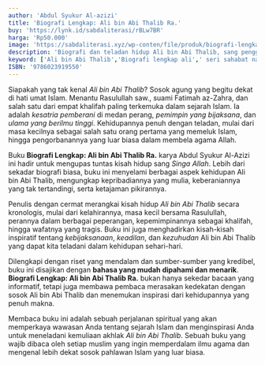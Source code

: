 ```yaml
---
author: 'Abdul Syukur Al-azizi'
title: 'Biografi Lengkap: Ali bin Abi Thalib Ra.'
buy: 'https://lynk.id/sabdaliterasi/rBLw7BR'
harga: 'Rp50.000'
image: 'https://sabdaliterasi.xyz/wp-conten/file/produk/biografi-lengkap-ali-bin-abi-thalib-ra.jpg'
description: 'Biografi dan teladan hidup Ali bin Abi Thalib, sang penggenggam panji Nabi Saw., ini, mulai lahir hingga wafatnya, dikupas secara apik oleh Abdul Syukur al-Azizi, penulis buku ini.'
keyword: ['Ali bin Abi Thalib','Biografi lengkap ali',' seri sahabat nabi']
ISBN: '9786023919550'
---
```

<p>Siapakah yang tak kenal <em>Ali bin Abi Thalib</em>? Sosok agung yang begitu dekat di hati umat Islam. Menantu Rasulullah saw., suami Fatimah az-Zahra, dan salah satu dari empat khalifah paling terkemuka dalam sejarah Islam. Ia adalah <em>kesatria pemberani</em> di medan perang, <em>pemimpin yang bijaksana</em>, dan <em>ulama yang berilmu tinggi</em>. Kehidupannya penuh dengan teladan, mulai dari masa kecilnya sebagai salah satu orang pertama yang memeluk Islam, hingga pengorbanannya yang luar biasa dalam membela agama Allah.</p><p>Buku <strong>Biografi Lengkap: Ali bin Abi Thalib Ra.</strong> karya Abdul Syukur Al-Azizi ini hadir untuk mengupas tuntas kisah hidup sang <em>Singa Allah</em>. Lebih dari sekadar biografi biasa, buku ini menyelami berbagai aspek kehidupan Ali bin Abi Thalib, mengungkap kepribadiannya yang mulia, keberaniannya yang tak tertandingi, serta ketajaman pikirannya.</p><p>Penulis dengan cermat merangkai kisah hidup <em>Ali bin Abi Thalib</em> secara kronologis, mulai dari kelahirannya, masa kecil bersama Rasulullah, perannya dalam berbagai peperangan, kepemimpinannya sebagai khalifah, hingga wafatnya yang tragis. Buku ini juga menghadirkan kisah-kisah inspiratif tentang <em>kebijaksanaan</em>, <em>keadilan</em>, dan <em>kezuhudan</em> Ali bin Abi Thalib yang dapat kita teladani dalam kehidupan sehari-hari.</p><p>Dilengkapi dengan riset yang mendalam dan sumber-sumber yang kredibel, buku ini disajikan dengan <strong>bahasa yang mudah dipahami dan menarik</strong>. <strong>Biografi Lengkap: Ali bin Abi Thalib Ra.</strong> bukan hanya sekedar bacaan yang informatif, tetapi juga membawa pembaca merasakan kedekatan dengan sosok Ali bin Abi Thalib dan menemukan inspirasi dari kehidupannya yang penuh makna.</p><p>Membaca buku ini adalah sebuah perjalanan spiritual yang akan memperkaya wawasan Anda tentang sejarah Islam dan menginspirasi Anda untuk meneladani kemuliaan akhlak <em>Ali bin Abi Thalib</em>. Sebuah buku yang wajib dibaca oleh setiap muslim yang ingin memperdalam ilmu agama dan mengenal lebih dekat sosok pahlawan Islam yang luar biasa.</p>
